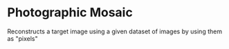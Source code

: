 # Photographic Mosaic
Reconstructs a target image using a given dataset of images by using them as "pixels"

